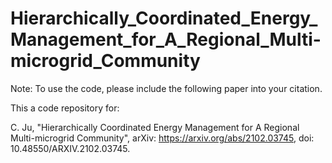 # Hierarchically_Coordinated_Energy_Management_for_A_Regional_Multi-microgrid_Community 

Note: To use the code, please include the following paper into your citation.

This a code repository for:

C. Ju, "Hierarchically Coordinated Energy Management for A Regional Multi-microgrid Community", arXiv: https://arxiv.org/abs/2102.03745, doi: 10.48550/ARXIV.2102.03745.
 
